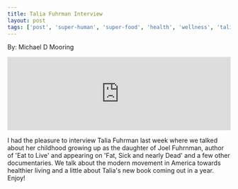 ```yaml
---
title: Talia Fuhrman Interview
layout: post
tags: ['post', 'super-human', 'super-food', 'health', 'wellness', 'talia-fuhrnman']
---
```

By: Michael D Mooring

<iframe width="100%" height="166" scrolling="no" frameborder="no" src="https://w.soundcloud.com/player/?url=http%3A%2F%2Fapi.soundcloud.com%2Ftracks%2F90898372&amp;color=ff6600&amp;auto_play=false&amp;show_artwork=true"></iframe>

I had the pleasure to interview Talia Fuhrman last week where we talked about her childhood growing up as the daughter of Joel Fuhrnman, author of 'Eat to Live' and appearing on 'Fat, Sick and nearly Dead' and a few other documentaries. We talk about the modern movement in America towards healthier living and a little about Talia's new book coming out in a year. Enjoy! 
